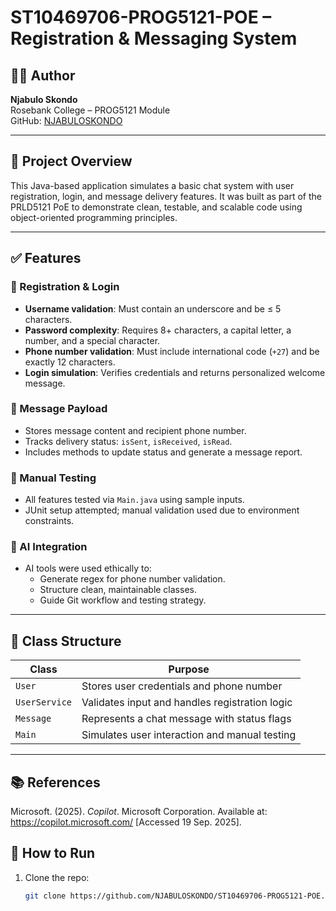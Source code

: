 # ST10469706-PROG5121-POE – Registration & Messaging System

## 👨‍💻 Author
**Njabulo Skondo**  
Rosebank College – PROG5121 Module  
GitHub: [NJABULOSKONDO](https://github.com/NJABULOSKONDO)

---

## 📌 Project Overview
This Java-based application simulates a basic chat system with user registration, login, and message delivery features. It was built as part of the PRLD5121 PoE to demonstrate clean, testable, and scalable code using object-oriented programming principles.

---

## ✅ Features

### 🔐 Registration & Login
- **Username validation**: Must contain an underscore and be ≤ 5 characters.
- **Password complexity**: Requires 8+ characters, a capital letter, a number, and a special character.
- **Phone number validation**: Must include international code (`+27`) and be exactly 12 characters.
- **Login simulation**: Verifies credentials and returns personalized welcome message.

### 💬 Message Payload
- Stores message content and recipient phone number.
- Tracks delivery status: `isSent`, `isReceived`, `isRead`.
- Includes methods to update status and generate a message report.

### 🧪 Manual Testing
- All features tested via `Main.java` using sample inputs.
- JUnit setup attempted; manual validation used due to environment constraints.

### 🧠 AI Integration
- AI tools were used ethically to:
  - Generate regex for phone number validation.
  - Structure clean, maintainable classes.
  - Guide Git workflow and testing strategy.

---

## 🧱 Class Structure

| Class         | Purpose |
|---------------|--------|
| `User`        | Stores user credentials and phone number |
| `UserService` | Validates input and handles registration logic |
| `Message`     | Represents a chat message with status flags |
| `Main`        | Simulates user interaction and manual testing |

---

## 📚 References

Microsoft. (2025). *Copilot*. Microsoft Corporation. Available at: https://copilot.microsoft.com/ [Accessed 19 Sep. 2025].

## 📂 How to Run
1. Clone the repo:
   ```bash
   git clone https://github.com/NJABULOSKONDO/ST10469706-PROG5121-POE.git
